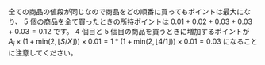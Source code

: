 全ての商品の値段が同じなので商品をどの順番に買ってもポイントは最大になり、 $5$ 個の商品を全て買ったときの所持ポイントは $0.01 + 0.02 + 0.03 + 0.03 + 0.03 = 0.12$ です。 $4$ 個目と $5$ 個目の商品を買うときに増加するポイントが $A_i \times (1 + \text{min}(2, \lfloor S / X \rfloor)) \times 0.01 = 1 * (1 + \text{min}(2, \lfloor 4 / 1 \rfloor)) \times 0.01 = 0.03$ になることに注意してください。
